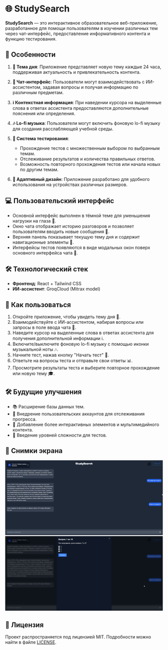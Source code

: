 

# 🌐 StudySearch

**StudySearch** — это интерактивное образовательное веб-приложение, разработанное для помощи пользователям в изучении различных тем через чат-интерфейс, предоставление информативного контента и функцию тестирования.



## 🚀 Особенности

1. **📅 Тема дня**: Приложение представляет новую тему каждые 24 часа, поддерживая актуальность и привлекательность контента.
   
2. **💬 Чат-интерфейс**: Пользователи могут взаимодействовать с ИИ-ассистентом, задавая вопросы и получая информацию по различным предметам.

3. **ℹ️ Контекстная информация**: При наведении курсора на выделенные слова в ответах ассистента предоставляются дополнительные пояснения или определения.

4. **🎶 Lo-fi музыка**: Пользователи могут включить фоновую lo-fi музыку для создания расслабляющей учебной среды.

5. **📝 Система тестирования**:
   - Прохождение тестов с множественным выбором по выбранным темам.
   - Отслеживание результатов и количества правильных ответов.
   - Возможность повторного прохождения тестов или начала новых по другим темам.

6. **📱 Адаптивный дизайн**: Приложение разработано для удобного использования на устройствах различных размеров.

## 💻 Пользовательский интерфейс

- Основной интерфейс выполнен в тёмной теме для уменьшения нагрузки на глаза 🌙.
- Окно чата отображает историю разговоров и позволяет пользователям вводить новые сообщения 💬.
- Верхняя панель показывает текущую тему дня и содержит навигационные элементы 🧭.
- Интерфейсы тестов появляются в виде модальных окон поверх основного интерфейса чата 📝.

## 🛠️ Технологический стек

- **Фронтенд**: React + Tailwind CSS
- **ИИ-ассистент**: GroqCloud (Mitrax model)

## 🎯 Как пользоваться

1. Откройте приложение, чтобы увидеть тему дня 📅.
2. Взаимодействуйте с ИИ-ассистентом, набирая вопросы или запросы в поле ввода чата 💬.
3. Наведите курсор на выделенные слова в ответах ассистента для получения дополнительной информации ℹ️.
4. Включите/выключите фоновую lo-fi музыку с помощью иконки музыкальной ноты 🎶.
5. Начните тест, нажав кнопку "Начать тест" 📝.
6. Ответьте на вопросы теста и отправьте свои ответы 📊.
7. Просмотрите результаты теста и выберите повторное прохождение или новую тему 🎓.

## 🛠️ Будущие улучшения

- 📚 Расширение базы данных тем.
- 👤 Внедрение пользовательских аккаунтов для отслеживания прогресса.
- 🎨 Добавление более интерактивных элементов и мультимедийного контента.
- 🔢 Введение уровней сложности для тестов.

## 🎨 Снимки экрана

![StudySearch Chat](public/chatImg.png) 
![StudySearch Testing](public/testImg.png) 


## 📄 Лицензия

Проект распространяется под лицензией MIT. Подробности можно найти в файле [LICENSE](./LICENSE).
